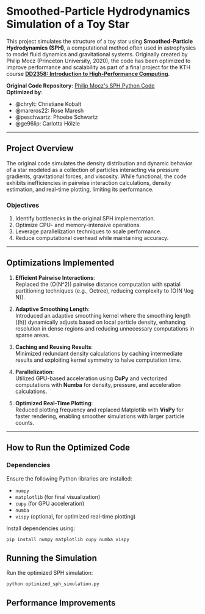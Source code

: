 # Smoothed-Particle Hydrodynamics Simulation of a Toy Star

This project simulates the structure of a toy star using **Smoothed-Particle Hydrodynamics (SPH)**, a computational method often used in astrophysics to model fluid dynamics and gravitational systems. Originally created by Philip Mocz (Princeton University, 2020), the code has been optimized to improve performance and scalability as part of a final project for the KTH course **[DD2358: Introduction to High-Performance Computing](https://www.kth.se/student/kurser/kurs/kursplan/DD2358-20251.pdf?lang=en)**.

**Original Code Repository**: [Philip Mocz's SPH Python Code](https://github.com/pmocz/sph-python/tree/master)  
**Optimized by**:  
- @chrylt: Christiane Kobalt  
- @mareros22: Rose Maresh  
- @peschwartz: Phoebe Schwartz  
- @ge96lip: Carlotta Hölzle  

---

## **Project Overview**
The original code simulates the density distribution and dynamic behavior of a star modeled as a collection of particles interacting via pressure gradients, gravitational forces, and viscosity. While functional, the code exhibits inefficiencies in pairwise interaction calculations, density estimation, and real-time plotting, limiting its performance.

### **Objectives**
1. Identify bottlenecks in the original SPH implementation.
2. Optimize CPU- and memory-intensive operations.
3. Leverage parallelization techniques to scale performance.
4. Reduce computational overhead while maintaining accuracy.

---

## **Optimizations Implemented**
1. **Efficient Pairwise Interactions**:  
   Replaced the \(O(N^2)\) pairwise distance computation with spatial partitioning techniques (e.g., Octree), reducing complexity to \(O(N \log N)\).

2. **Adaptive Smoothing Length**:  
   Introduced an adaptive smoothing kernel where the smoothing length (\(h\)) dynamically adjusts based on local particle density, enhancing resolution in dense regions and reducing unnecessary computations in sparse areas.

3. **Caching and Reusing Results**:  
   Minimized redundant density calculations by caching intermediate results and exploiting kernel symmetry to halve computation time.

4. **Parallelization**:  
   Utilized GPU-based acceleration using **CuPy** and vectorized computations with **Numba** for density, pressure, and acceleration calculations.

5. **Optimized Real-Time Plotting**:  
   Reduced plotting frequency and replaced Matplotlib with **VisPy** for faster rendering, enabling smoother simulations with larger particle counts.

---

## **How to Run the Optimized Code**
### **Dependencies**
Ensure the following Python libraries are installed:
- `numpy`
- `matplotlib` (for final visualization)
- `cupy` (for GPU acceleration)
- `numba`
- `vispy` (optional, for optimized real-time plotting)

Install dependencies using:
```
pip install numpy matplotlib cupy numba vispy
```

## Running the Simulation

Run the optimized SPH simulation:
```
python optimized_sph_simulation.py
```

## Performance Improvements
